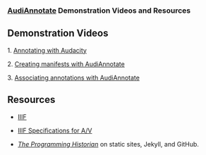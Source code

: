 ### [AudiAnnotate](https://hipstas.github.io/AudiAnnotate/) Demonstration Videos and Resources 

## Demonstration Videos
1\. [Annotating with Audacity](https://drive.google.com/file/d/1dpOkBX2-ABIzM7Z2Anle7HHQTr24mN39/view?usp=sharing)

2\. [Creating manifests with AudiAnnotate](https://drive.google.com/file/d/1LAHGDO1fqnN3Y6emXB1FJUi1g8tSk9a7/view?usp=sharing)

3\. [Associating annotations with AudiAnnotate](https://drive.google.com/file/d/1L_fElYnA96q4WQFVuBmSJ80hXSESYDoJ/view?usp=sharing)

## Resources

* [IIIF](https://iiif.io/)

* [IIIF Specifications for A/V](https://iiif.io/community/groups/av/)

* [*The Programming Historian*](https://programminghistorian.org/en/lessons/building-static-sites-with-jekyll-github-pages) on static sites, Jekyll, and GitHub.


